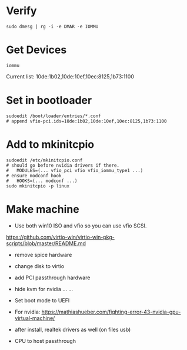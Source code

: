 # Verify

	sudo dmesg | rg -i -e DMAR -e IOMMU
	
# Get Devices

	iommu
	
Current list: 10de:1b02,10de:10ef,10ec:8125,1b73:1100

# Set in bootloader

	sudoedit /boot/loader/entries/*.conf
	# append vfio-pci.ids=10de:1b02,10de:10ef,10ec:8125,1b73:1100
	

# Add to mkinitcpio

	sudoedit /etc/mkinitcpio.conf
	# should go before nvidia drivers if there.
	#   MODULES=(... vfio_pci vfio vfio_iommu_type1 ...)
	# ensure modconf hook
	#   HOOKS=(... modconf ...)
	sudo mkinitcpio -p linux

# Make machine

* Use both win10 ISO and vfio so you can use vfio SCSI.

https://github.com/virtio-win/virtio-win-pkg-scripts/blob/master/README.md

* remove spice hardware
* change disk to virtio
* add PCI passthrough hardware
* hide kvm for nvidia
      <features>
        ...
        <kvm>
          <hidden state='on'/>
        </kvm>
        ...
      </features>
* Set boot mode to UEFI

* For nvidia: https://mathiashueber.com/fighting-error-43-nvidia-gpu-virtual-machine/

* after install, realtek drivers as well (on files usb)

* CPU to host passthrough
